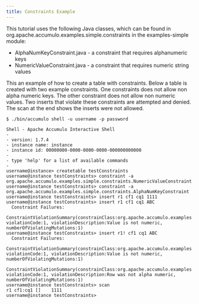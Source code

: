 ```yaml
---
title: Constraints Example
---
```


This tutorial uses the following Java classes, which can be found in org.apache.accumulo.examples.simple.constraints in the examples-simple module:

 * AlphaNumKeyConstraint.java - a constraint that requires alphanumeric keys
 * NumericValueConstraint.java - a constraint that requires numeric string values

This an example of how to create a table with constraints. Below a table is
created with two example constraints. One constraints does not allow non alpha
numeric keys. The other constraint does not allow non numeric values. Two
inserts that violate these constraints are attempted and denied. The scan at
the end shows the inserts were not allowed.

    $ ./bin/accumulo shell -u username -p password

    Shell - Apache Accumulo Interactive Shell
    -
    - version: 1.7.4
    - instance name: instance
    - instance id: 00000000-0000-0000-0000-000000000000
    -
    - type 'help' for a list of available commands
    -
    username@instance> createtable testConstraints
    username@instance testConstraints> constraint -a org.apache.accumulo.examples.simple.constraints.NumericValueConstraint
    username@instance testConstraints> constraint -a org.apache.accumulo.examples.simple.constraints.AlphaNumKeyConstraint
    username@instance testConstraints> insert r1 cf1 cq1 1111
    username@instance testConstraints> insert r1 cf1 cq1 ABC
      Constraint Failures:
          ConstraintViolationSummary(constrainClass:org.apache.accumulo.examples.simple.constraints.NumericValueConstraint, violationCode:1, violationDescription:Value is not numeric, numberOfViolatingMutations:1)
    username@instance testConstraints> insert r1! cf1 cq1 ABC
      Constraint Failures:
          ConstraintViolationSummary(constrainClass:org.apache.accumulo.examples.simple.constraints.NumericValueConstraint, violationCode:1, violationDescription:Value is not numeric, numberOfViolatingMutations:1)
          ConstraintViolationSummary(constrainClass:org.apache.accumulo.examples.simple.constraints.AlphaNumKeyConstraint, violationCode:1, violationDescription:Row was not alpha numeric, numberOfViolatingMutations:1)
    username@instance testConstraints> scan
    r1 cf1:cq1 []    1111
    username@instance testConstraints>

